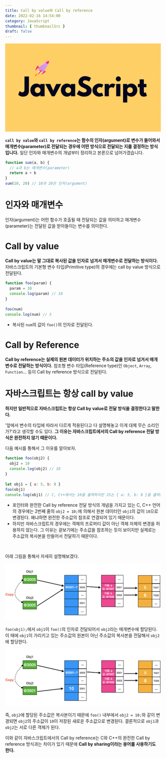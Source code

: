 ```yaml
---
title: Call by value와 Call by reference
date: 2022-02-16 14:54:00
category: JavaScript
thumbnail: { thumbnailSrc }
draft: false
---
```


![](./images/thumbNail.gif)

**`call by value`와 `call by reference`는 함수의 인자(argument)로 변수가 들어와서 매개변수(parameter)로 전달되는 경우에 어떤 방식으로 전달되는 지를 결정하는 방식입니다.** 일단 인자와 매개변수의 개념부터 정리하고 본론으로 넘어가겠습니다.

```js
function sum(a, b) {
  // a과 b는 매개변수(parameter)
  return a + b
}
sum(10, 20) // 10과 20은 인자(argument)
```

# 인자와 매개변수

인자(argument)는 어떤 함수가 호출될 때 전달되는 값을 의미하고 매개변수(parameter)는 전달된 값을 받아들이는 변수를 의미한다.

# Call by value

**Call by value는 말 그대로 복사된 값을 인자로 넘겨서 매개변수로 전달하는 방식이다.** 자바스크립트의 기본형 변수 타입(Primitive type)의 경우에는 call by value 방식으로 전달된다.

```js
function foo(param) {
  param = 10
  console.log(param) // 10
}

foo(num)
console.log(num) // 5
```

- 복사된 `num`의 값이 `foo()`의 인자로 전달된다.

# Call by Reference

**Call by reference는 실제의 원본 데이터가 위치하는 주소의 값을 인자로 넘겨서 매개변수로 전달하는 방식이다.** 참조형 변수 타입(Reference type)인 `Object`, `Array`, `Function`... 등이 Call by reference 방식으로 전달된다.

# 자바스크립트는 항상 call by value

**하지만 일반적으로 자바스크립트는 항상 Call by value로 전달 방식을 결정한다고 말한다.**

'앞에서 변수의 타입에 따라서 다르게 적용된다고 다 설명해놓고 이게 대체 무슨 소리인가?'라고 생각할 수도 있다. **그 이유는 자바스크립트에서의 Call by reference 전달 방식은 완전하지 않기 때문이다.**

다음 예시를 통해서 그 이유를 알아보자.

```js
function foo(obj2) {
  obj2 = 10
  console.log(obj2) // 10
}

let obj1 = { a: 5, b: 8 }
foo(obj1)
console.log(obj1) // C, C++에서는 10을 출력하지만 JS는 { a: 5, b: 8 }을 출력!!
```

- 포인터와 완전한 Call by reference 전달 방식의 개념을 가지고 있는 C, C++ 언어의 경우에는 2번째 줄의 `obj2 = 10;`에 의해서 원본 데이터인 `obj1`의 값이 `10`으로 변경된다. 왜냐하면 완전한 주소값의 참조로 연결되어 있기 때문이다.
- 하지만 자바스크립트의 경우에는 객체의 프로퍼티 값이 아닌 객체 자체의 변경을 허용하지 않는다. 그 이유는 겉보기에는 주소값을 참조하는 듯이 보이지만 실제로는 주소값의 복사본을 만들어서 전달하기 때문이다.

<br/>

아래 그림을 통해서 자세히 설명해보겠다.

![그림1. call by reference - 1](./images/callby-value-reference-01.png)

`foo(obj1);`에서 `obj1`이 `foo()`의 인자로 전달되어서 `obj2`라는 매개변수에 할당된다. 이 때에 `obj1`이 가리키고 있는 주소값의 원본이 아닌 주소값의 복사본을 전달해서 `obj2`에 할당한다.

![그림2. call by reerence - 2](./images/callby-value-reference-02.png)

즉, `obj2`에 할당된 주소값은 복사본이기 때문에 `foo()` 내부에서 `obj2 = 10;`와 같이 변경되면 `obj2`의 주소값이 `10`이 저장된 새로운 주소값으로 변경된다. 결론적으로 `obj1`과 `obj2`는 서로 다른 객체가 된다.

이와 같이 자바스크립트에서의 Call by reference는 C와 C++의 완전한 Call by reference 방식과는 차이가 있기 때문에 **Call by sharing이라는 용어를 사용하기도 한다.**

<br/>
